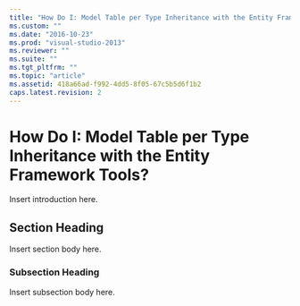 ```yaml
---
title: "How Do I: Model Table per Type Inheritance with the Entity Framework Tools? | Microsoft Docs"
ms.custom: ""
ms.date: "2016-10-23"
ms.prod: "visual-studio-2013"
ms.reviewer: ""
ms.suite: ""
ms.tgt_pltfrm: ""
ms.topic: "article"
ms.assetid: 418a66ad-f992-4dd5-8f05-67c5b5d6f1b2
caps.latest.revision: 2
---
```

# How Do I: Model Table per Type Inheritance with the Entity Framework Tools?
Insert introduction here.  
  
## Section Heading  
 Insert section body here.  
  
### Subsection Heading  
 Insert subsection body here.